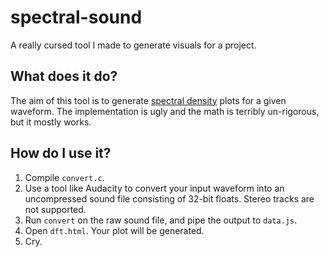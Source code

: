 # spectral-sound

A really cursed tool I made to generate visuals for a project.

## What does it do?

The aim of this tool is to generate [spectral density](https://en.wikipedia.org/wiki/Spectral_density) plots for a given waveform. The implementation is ugly and the math is terribly un-rigorous, but it mostly works.

## How do I use it?

1. Compile `convert.c`.
2. Use a tool like Audacity to convert your input waveform into an uncompressed sound file consisting of 32-bit floats. Stereo tracks are not supported.
3. Run `convert` on the raw sound file, and pipe the output to `data.js`.
4. Open `dft.html`. Your plot will be generated.
5. Cry.

